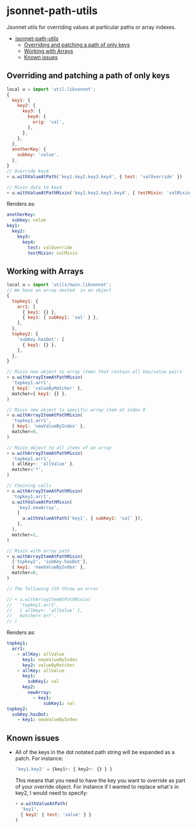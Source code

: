 # jsonnet-path-utils

Jsonnet utils for overriding values at particular paths or array indexes.

- [jsonnet-path-utils](#jsonnet-path-utils)
  - [Overriding and patching a path of only keys](#overriding-and-patching-a-path-of-only-keys)
  - [Working with Arrays](#working-with-arrays)
  - [Known issues](#known-issues)

## Overriding and patching a path of only keys

```js
local u = import 'util.libsonnet';
{
  key1: {
    key2: {
      key3: {
        key4: {
          orig: 'val',
        },
      },
    },
  },
  anotherKey: {
    subkey: 'value',
  },
}
// Override key4
+ u.withValueAtPath('key1.key2.key3.key4', { test: 'valOverride' })

// Mixin data to key4
+ u.withValueAtPathMixin('key1.key2.key3.key4', { testMixin: 'valMixin' })
```

Renders as:

```yaml
anotherKey:
  subkey: value
key1:
  key2:
    key3:
      key4:
        test: valOverride
        testMixin: valMixin
```

## Working with Arrays

```js
local u = import 'utils/main.libsonnet';
// We have an array nested  in an object
{
  topkey1: {
    arr1: [
      { key1: {} },
      { key1: { subKey1: 'val' } },
    ],
  },
  topkey2: {
    'subKey.hasDot': [
      { key1: {} },
    ],
  },
}

// Mixin new object to array items that contain all key/value pairs
+ u.withArrayItemAtPathMixin(
  'topkey1.arr1',
  { key2: 'valueByMatcher' },
  matcher={ key1: {} },
)

// Mixin new object to specific array item at index 0
+ u.withArrayItemAtPathMixin(
  'topkey1.arr1',
  { key1: 'newValueByIndex' },
  matcher=0,
)

// Mixin object to all items of an array
+ u.withArrayItemAtPathMixin(
  'topkey1.arr1',
  { allKey+: 'allValue' },
  matcher='*',
)

// Chaining calls
+ u.withArrayItemAtPathMixin(
  'topkey1.arr1',
  u.withValueAtPathMixin(
    'key2.newArray',
    [
      u.withValueAtPath('key1', { subKey1: 'val' }),
    ],
  ),
  matcher=1,
)

// Mixin with array path
+ u.withArrayItemAtPathMixin(
  ['topkey2', 'subKey.hasDot'],
  { key1: 'newValueByIndex' },
  matcher=0,
)

// The following ith throw an error

// + u.withArrayItemAtPathMixin(
//   'topkey1.arr1',
//   { allKey+: 'allValue' },
//   matcher='err',
// )
```

Renders as:

```yaml
topkey1:
  arr1:
    - allKey: allValue
      key1: newValueByIndex
      key2: valueByMatcher
    - allKey: allValue
      key1:
        subKey1: val
      key2:
        newArray:
          - key1:
              subKey1: val
topkey2:
  subKey.hasDot:
    - key1: newValueByIndex
```

## Known issues

- All of the keys in the dot notated path string will be expanded as a patch. For instance:

  ```js
  'key1.key2' = {key1+: { key2+: {} } }
  ```

  This means that you need to have the key you want to override as part of your override object. For instance if I wanted to replace what's in key2, I would need to specify:

  ```js
  + u.withValueAtPath(
    'key1',
    { key2: { test: 'value' } }
  )
  ```
